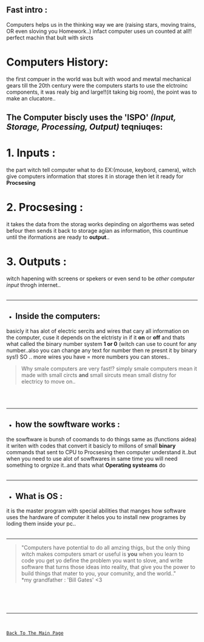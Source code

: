## Fast intro :
Computers helps us in the thinking way we are (raising stars, moving trains, OR even sloving you Homework..) infact computer uses un counted at all!! perfect machin that bult with sircts

# Computers History:
the first compuer in the world was bult with wood and mewtal mechanical gears till the 20th century were the computers starts to use the elctroinc components, it was realy big and large!!(it taking big room), the point was to make an clucatore..



## The Computer biscly uses the **'ISPO'** *(Input, Storage, Processing, Output)* teqniuqes:

# 1. Inputs :
the part witch tell computer what to do EX:(mouse, keybord, camera), witch give computers information that stores it in storage then let it ready for **Procsesing**

# 2. Procsesing :
it takes the data from the storag works depinding on algorthems was seted befour then sends it back to storage agian as information, this countinue until the iformations are ready to **output**..

# 3. Outputs :
witch hapening with screens or spekers or even send to be *other computer input* throgh internet..
<br>
<br>
<hr>

- ## Inside the computers:
basicly it has alot of electric sercits and wires that cary all information on the computer, cuse it depends on the elctristy in if it **on** or **off** and thats what called the binary number system **1 or 0** (witch can use to count for any number..also you can change any text for number then re presnt it by binary sys!) SO .. more wires you have = more numbers you can stores..

> Why smale computers are very fast!?
simply smale computers mean it made with small circts **and** small sircuts mean small distny for electricy to move on..
<br>
<br>
<hr>

- ## how the sowftware works :
the sowftware is bunsh of coomands to do things same as (functions aidea) it writen with codes that convert it basicly to millons of small **binary** commands that sent to CPU to Procsesing then computer understand it..but when you need to use alot of sowftwares in same time you will need something to orgnize it..and thats what **Operating systeams** do
<br>
<br>
<hr>

- ## What is OS :
it is the master program with special abilities that manges how software uses the hardware of computer it helos you to install new programes by loding them inside your pc..
<br>
<br>
<hr>

> "Computers have potential to do all amzing thigs, but the only thing witch makes computers smart or useful is **you** when you learn to code you get yo define the problem you want to slove, and write software that turns those ideas into reality, that give you the power to build things that mater to you, your comunity, and the world.."
<br> *my grandfather : 'Bill Gates' <3


<br>
<br>
<br>
<hr>
<br>

[`Back To The Main Page`](https://3madov-77.github.io/learning-journal/)
